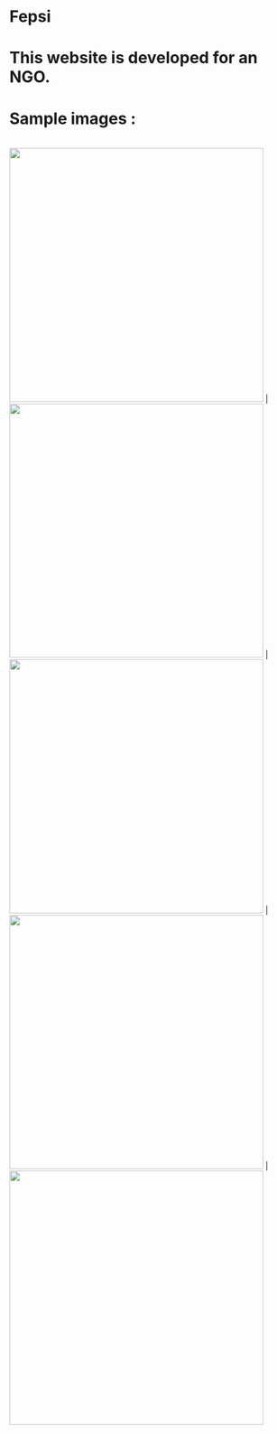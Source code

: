 # Fepsi 
# This website is developed for an NGO.

# Sample images :

<br>
<img src="https://github.com/techschneiderrr/Fepsi/blob/master/assets/img/readme_imgs/1.jpg" width="450"> |
<img src="https://github.com/techschneiderrr/Fepsi/blob/master/assets/img/readme_imgs/2.jpg" width="450"> |
<img src="https://github.com/techschneiderrr/Fepsi/blob/master/assets/img/readme_imgs/3.jpg" width="450"> |
<img src="https://github.com/techschneiderrr/Fepsi/blob/master/assets/img/readme_imgs/4.jpg" width="450"> |
<img src="https://github.com/techschneiderrr/Fepsi/blob/master/assets/img/readme_imgs/5.jpg" width="450">
